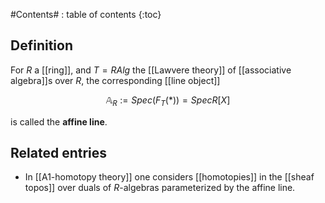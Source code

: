 
#Contents#
: table of contents
{:toc}

## Definition

For $R$ a [[ring]], and $T = R Alg$ the [[Lawvere theory]] of [[associative algebra]]s over $R$, the corresponding [[line object]] 

$$
  \mathbb{A}_R := Spec(F_T(*))  = Spec R[X]
$$

is called the **affine line**.

## Related entries

* In [[A1-homotopy theory]] one considers [[homotopies]] in the [[sheaf topos]] over duals of $R$-algebras parameterized by the affine line.